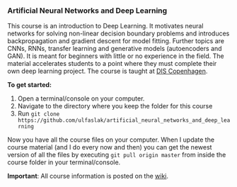 ### Artificial Neural Networks and Deep Learning

This course is an introduction to Deep Learning. It motivates neural networks for solving non-linear decision boundary problems and introduces backpropagation and gradient descent for model fitting. Further topics are CNNs, RNNs, transfer learning and generative models (autoencoders and GAN). It is meant for beginners with little or no experience in the field. The material accelerates students to a point where they must complete their own deep learning project. The course is taught at [DIS Copenhagen](https://disabroad.org/copenhagen/courses/artificial-neural-networks-and-deep-learning/).

**To get started:**

1. Open a terminal/console on your computer.
2. Navigate to the directory where you keep the folder for this course
3. Run `git clone https://github.com/ulfaslak/artificial_neural_networks_and_deep_learning`

Now you have all the course files on your computer. When I update the course material (and I do every now and then) you can get the newest version of all the files by executing `git pull origin master` from inside the course folder in your terminal/console.

**Important**: All course information is posted on the [wiki](https://github.com/ulfaslak/artificial_neural_networks_and_deep_learning/wiki).